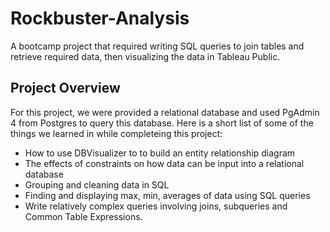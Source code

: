 # Rockbuster-Analysis
A bootcamp project that required writing SQL queries to join tables and retrieve required data, then visualizing the data in Tableau Public.
## Project Overview
For this project, we were provided a relational database and used PgAdmin 4 from Postgres to query this database. Here is a short list of some of the things we learned in while completeing this project:
- How to use DBVisualizer to to build an entity relationship diagram
- The effects of constraints on how data can be input into a relational database
- Grouping and cleaning data in SQL
- Finding and displaying max, min, averages of data using SQL queries
- Write relatively complex queries involving joins, subqueries and Common Table Expressions.


